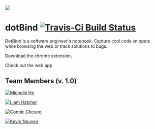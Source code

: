 ![](https://dl.dropboxusercontent.com/s/lwsewhpqj6wv06r/banner-128-raleway.png?dl=0)
---
# dotBind [![Travis-Ci Build Status](https://travis-ci.org/deluxe-pug/dotBind.svg?branch=dev)](https://travis-ci.org/deluxe-pug/dotBind)

DotBind is a software engineer's notebook. Capture cool code snippets while browsing the web or track solutions to bugs.

Download the chrome extension.

Check out the web app

## Team Members (v. 1.0)
[![Michelle He](https://dl.dropbox.com/s/u38k1c4csex03o2/michelle.png?dl=0)](https://github.com/michelleheh)

[![Liam Hatcher](https://dl.dropboxusercontent.com/s/n92n81dm90q4nrp/liam.png?dl=0)](https://github.com/lhatcher)

[![Connie Cheung](https://dl.dropboxusercontent.com/s/m3z08dtqxlpb69o/connie.png?dl=0)](https://github.com/conniedaisy)

[![Kevin Nguyen](https://dl.dropboxusercontent.com/s/wyebxbavnc7ihk7/kevinwin.png?dl=0)](https://github.com/kevinwin)



